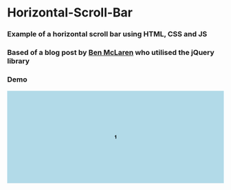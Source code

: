 # Horizontal-Scroll-Bar

### Example of a horizontal scroll bar using HTML, CSS and JS
### Based of a blog post by [Ben McLaren](http://www.hoxton-digital.com/posts/strong-how-to-make-a-horizontal-scrollbar-that-moves-as-you-scroll-strong) who utilised the jQuery library

### Demo
![GIF](https://github.com/ChrisCooper0/Horizontal-Scroll-Bar/blob/master/horizontal-scroll-bar.gif)
